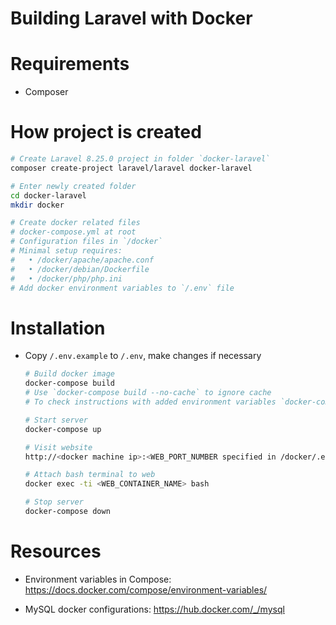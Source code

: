 # Building Laravel with Docker

# Requirements

* Composer

# How project is created

  ```sh
  # Create Laravel 8.25.0 project in folder `docker-laravel`
  composer create-project laravel/laravel docker-laravel

  # Enter newly created folder
  cd docker-laravel
  mkdir docker

  # Create docker related files
  # docker-compose.yml at root
  # Configuration files in `/docker`
  # Minimal setup requires:
  #   • /docker/apache/apache.conf
  #   • /docker/debian/Dockerfile
  #   • /docker/php/php.ini
  # Add docker environment variables to `/.env` file

  ```


# Installation

* Copy `/.env.example` to `/.env`, make changes if necessary

  ```sh
  # Build docker image
  docker-compose build
  # Use `docker-compose build --no-cache` to ignore cache
  # To check instructions with added environment variables `docker-compose config`

  # Start server
  docker-compose up

  # Visit website
  http://<docker machine ip>:<WEB_PORT_NUMBER specified in /docker/.env>

  # Attach bash terminal to web
  docker exec -ti <WEB_CONTAINER_NAME> bash

  # Stop server
  docker-compose down
  ```


# Resources

* Environment variables in Compose: https://docs.docker.com/compose/environment-variables/

* MySQL docker configurations: https://hub.docker.com/_/mysql